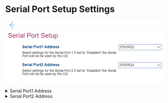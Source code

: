 # Serial Port Setup Settings #
![](./img/serialportsetup.png)

<details><summary>Serial Port1 Address</summary>

Select whether serial port #1 will be available to the OS, and if so, which interrupt line to assign it to.

Options:

1.	Disabled.
2.	**3F8/IRQ4** – Default.
3.	2F8/IRQ3
4.	3E8/IRQ4
5.	2E8/IRQ3

| WMI Setting name | Values | SVP / SMP Req'd | AMD/Intel |
|:---|:---|:---|:---|
| SerialPort1Address | Disabled, 3F8/IRQ4, 2F8/IRQ3, 3E8/IRQ4, 2E8/IRQ3 | yes | Both |

</details>

<details><summary>Serial Port2 Address</summary>

Select whether serial port #2 will be available to the OS, and if so, which interrupt line to assign it to.

Options:

1.	Disabled.
2.	3F8/IRQ4
3.	**2F8/IRQ3** – Default.
4.	3E8/IRQ4
5.	2E8/IRQ3

| WMI Setting name | Values | SVP / SMP Req'd | AMD/Intel |
|:---|:---|:---|:---|
| SerialPort2Address | Disabled, 3F8/IRQ4, 2F8/IRQ3, 3E8/IRQ4, 2E8/IRQ3 | yes | Both |

</details>
